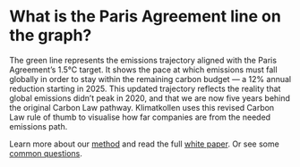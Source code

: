 # What is the Paris Agreement line on the graph?

The green line represents the emissions trajectory aligned with the Paris Agreement’s 1.5°C target. It shows the pace at which emissions must fall globally in order to stay within the remaining carbon budget — a 12% annual reduction starting in 2025. This updated trajectory reflects the reality that global emissions didn’t peak in 2020, and that we are now five years behind the original Carbon Law pathway. Klimatkollen uses this revised Carbon Law rule of thumb to visualise how far companies are from the needed emissions path.

Learn more about our [method](/en/methodology) and read the full [white paper](/reports/2025-06-19_ApplyingCarbonLawFrom2025.pdf). Or see some [common questions](/en/insights/carbon-law-from-2025).
